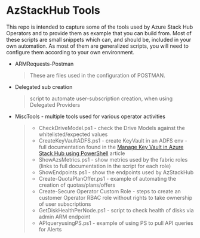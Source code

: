 # AzStackHub Tools

This repo is intended to capture some of the tools used by Azure Stack Hub Operators and to provide them as example that you can build from. 
Most of these scripts are small snippets which can, and should be, included in your own automation. As most of them are generalized scripts, you will need to configure them according to your own environment.

* ARMRequests-Postman

    > These are files used in the configuration of POSTMAN.

* Delegated sub creation

    > script to automate user-subscription creation, when using Delegated Providers


* MiscTools - multiple tools used for various operator activities
  
    > - CheckDriveModel.ps1 - check the Drive Models against the whitelisted/expected values
    > - CreateKeyVaultADFS.ps1 - create KeyVault in an ADFS env - full documentation found in the [Manage Key Vault in Azure Stack Hub using PowerShell](https://docs.microsoft.com/azure-stack/user/azure-stack-key-vault-manage-powershell) article
    > - ShowAzsMetrics.ps1 - show metrics used by the fabric roles (links to full documentation in the script for each role)
    > - ShowEndpoints.ps1 - show the endpoints used by AzStackHub
    > - Create-QuotaPlanOffer.ps1 - example of automating the creation of quotas/plans/offers
    > - Create-Secure Operator Custom Role - steps to create an customer Operator RBAC role without rights to take ownership of user subscriptions
    > - GetDiskHealthPerNode.ps1 - script to check health of disks via admin ARM endpoint
    > - APIqueryusingPS.ps1 - example of using PS to pull API queries for Alerts
    
